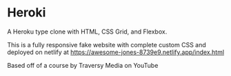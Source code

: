 # Heroki
A Heroku type clone with HTML, CSS Grid, and Flexbox. 

This is a fully responsive fake website with complete custom CSS and deployed on netlify at 
https://awesome-jones-8739e9.netlify.app/index.html

Based off of a course by Traversy Media on YouTube
